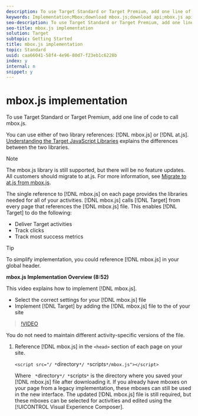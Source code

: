 ```yaml
---
description: To use Target Standard or Target Premium, add one line of code to call mbox.js.
keywords: Implementation;Mbox;download mbox.js;download api;mbox.js api
seo-description: To use Target Standard or Target Premium, add one line of code to call mbox.js.
seo-title: mbox.js implementation
solution: Target
subtopic: Getting Started
title: mbox.js implementation
topic: Standard
uuid: caa66041-58f4-4e96-80d7-f23eb1c6228b
index: y
internal: n
snippet: y
---
```


# mbox.js implementation

To use Target Standard or Target Premium, add one line of code to call mbox.js.

 You can use either of two library references: [!DNL mbox.js] or [!DNL at.js]. [Understanding the Target JavaScript Libraries](../../../c-implementing-target/c-considerations-before-you-implement-target/c-target-implement.md#concept_60B748DE4293488F917E8F1FA4C7E9EB) explains the differences between the two libraries.

>[!NOTE]
>
>The mbox.js library is still supported, but there will be no feature updates. All customers should migrate to at.js. For more information, see [Migrate to at.js from mbox.js](../../../c-implementing-target/c-implementing-target-for-client-side-web/t-mbox-download/c-target-atjs-implementation/t-target-migrate-atjs.md#task_DE55DCE9AC2F49728395665DE1B1E6EA).

The single reference to [!DNL mbox.js] on each page provides the libraries needed for all of your activities. [!DNL mbox.js] calls [!DNL Target] from every page that references the [!DNL mbox.js] file. This enables [!DNL Target] to do the following:

* Deliver Target activities 
* Track clicks 
* Track most success metrics

>[!TIP]
>
>To simplify implementation, you could reference [!DNL mbox.js] in your global header.

**mbox.js Implementation Overview (8:52)**

This video explains how to implement [!DNL mbox.js].

* Select the correct settings for your [!DNL mbox.js] file 
* Implement [!DNL Target] by adding the [!DNL mbox.js] file to the <head> of your site

>[!VIDEO](https://vimeo.com/f-A1zET6AwE)

You do not need to maintain different activity-specific versions of the file. 

1. Reference [!DNL mbox.js] in the `<head>` section of each page on your site.

   `<script src="/ *`directory`*/ *`scripts`*/mbox.js"></script>`

   Where ` *`directory`*/ *`scripts`*` is the directory where you saved your [!DNL mbox.js] file after downloading it. 
If you already have mboxes on your page from a legacy implementation, these mboxes can still be used in the new interface. The updated [!DNL mbox.js] file is still required, but these mboxes can be selected for activities and edited using the [!UICONTROL Visual Experience Composer]. 
